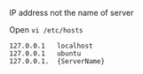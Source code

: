 IP address not the name of server

Open `vi /etc/hosts`

    127.0.0.1   localhost
    127.0.0.1   ubuntu
    127.0.0.1.  {ServerName}
